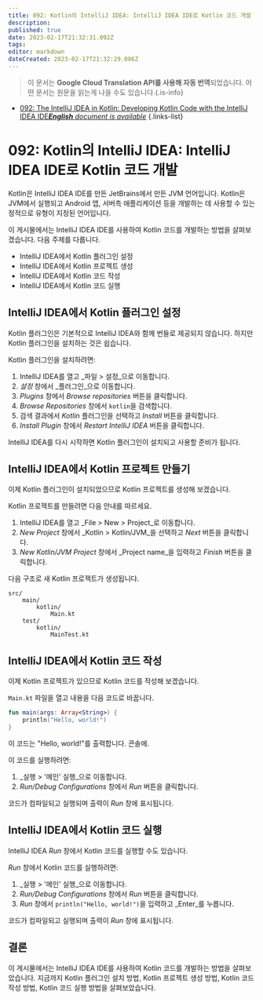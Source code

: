 ```yaml
---
title: 092: Kotlin의 IntelliJ IDEA: IntelliJ IDEA IDE로 Kotlin 코드 개발
description: 
published: true
date: 2023-02-17T21:32:31.092Z
tags: 
editor: markdown
dateCreated: 2023-02-17T21:32:29.086Z
---
```


> 이 문서는 **Google Cloud Translation API를 사용해 자동 번역**되었습니다.
어떤 문서는 원문을 읽는게 나을 수도 있습니다.{.is-info}



- [092: The IntelliJ IDEA in Kotlin: Developing Kotlin Code with the IntelliJ IDEA IDE***English** document is available*](/en/Knowledge-base/Kotlin/Learning/092-the-intellij-idea-in-kotlin-developing-kotlin-code-with-the-intellij-idea-ide)
{.links-list}


# 092: Kotlin의 IntelliJ IDEA: IntelliJ IDEA IDE로 Kotlin 코드 개발

Kotlin은 IntelliJ IDEA IDE를 만든 JetBrains에서 만든 JVM 언어입니다. Kotlin은 JVM에서 실행되고 Android 앱, 서버측 애플리케이션 등을 개발하는 데 사용할 수 있는 정적으로 유형이 지정된 언어입니다.

이 게시물에서는 IntelliJ IDEA IDE를 사용하여 Kotlin 코드를 개발하는 방법을 살펴보겠습니다. 다음 주제를 다룹니다.

* IntelliJ IDEA에서 Kotlin 플러그인 설정
* IntelliJ IDEA에서 Kotlin 프로젝트 생성
* IntelliJ IDEA에서 Kotlin 코드 작성
* IntelliJ IDEA에서 Kotlin 코드 실행

## IntelliJ IDEA에서 Kotlin 플러그인 설정

Kotlin 플러그인은 기본적으로 IntelliJ IDEA와 함께 번들로 제공되지 않습니다. 하지만 Kotlin 플러그인을 설치하는 것은 쉽습니다.

Kotlin 플러그인을 설치하려면:

1. IntelliJ IDEA를 열고 _파일 > 설정_으로 이동합니다.
2. _설정_ 창에서 _플러그인_으로 이동합니다.
3. _Plugins_ 창에서 _Browse repositories_ 버튼을 클릭합니다.
4. _Browse Repositories_ 창에서 `kotlin`을 검색합니다.
5. 검색 결과에서 _Kotlin_ 플러그인을 선택하고 _Install_ 버튼을 클릭합니다.
6. _Install Plugin_ 창에서 _Restart IntelliJ IDEA_ 버튼을 클릭합니다.

IntelliJ IDEA를 다시 시작하면 Kotlin 플러그인이 설치되고 사용할 준비가 됩니다.

## IntelliJ IDEA에서 Kotlin 프로젝트 만들기

이제 Kotlin 플러그인이 설치되었으므로 Kotlin 프로젝트를 생성해 보겠습니다.

Kotlin 프로젝트를 만들려면 다음 안내를 따르세요.

1. IntelliJ IDEA를 열고 _File > New > Project_로 이동합니다.
2. _New Project_ 창에서 _Kotlin > Kotlin/JVM_을 선택하고 _Next_ 버튼을 클릭합니다.
3. _New Kotlin/JVM Project_ 창에서 _Project name_을 입력하고 _Finish_ 버튼을 클릭합니다.

다음 구조로 새 Kotlin 프로젝트가 생성됩니다.

```
src/
    main/
        kotlin/
            Main.kt
    test/
        kotlin/
            MainTest.kt
```

## IntelliJ IDEA에서 Kotlin 코드 작성

이제 Kotlin 프로젝트가 있으므로 Kotlin 코드를 작성해 보겠습니다.

`Main.kt` 파일을 열고 내용을 다음 코드로 바꿉니다.

```kotlin
fun main(args: Array<String>) {
    println("Hello, world!")
}
```

이 코드는 "Hello, world!"를 출력합니다. 콘솔에.

이 코드를 실행하려면:

1. _실행 > '메인' 실행_으로 이동합니다.
2. _Run/Debug Configurations_ 창에서 _Run_ 버튼을 클릭합니다.

코드가 컴파일되고 실행되며 출력이 _Run_ 창에 표시됩니다.

## IntelliJ IDEA에서 Kotlin 코드 실행

IntelliJ IDEA _Run_ 창에서 Kotlin 코드를 실행할 수도 있습니다.

_Run_ 창에서 Kotlin 코드를 실행하려면:

1. _실행 > '메인' 실행_으로 이동합니다.
2. _Run/Debug Configurations_ 창에서 _Run_ 버튼을 클릭합니다.
3. _Run_ 창에서 `println("Hello, world!")`을 입력하고 _Enter_를 누릅니다.

코드가 컴파일되고 실행되며 출력이 _Run_ 창에 표시됩니다.

## 결론

이 게시물에서는 IntelliJ IDEA IDE를 사용하여 Kotlin 코드를 개발하는 방법을 살펴보았습니다. 지금까지 Kotlin 플러그인 설치 방법, Kotlin 프로젝트 생성 방법, Kotlin 코드 작성 방법, Kotlin 코드 실행 방법을 살펴보았습니다.